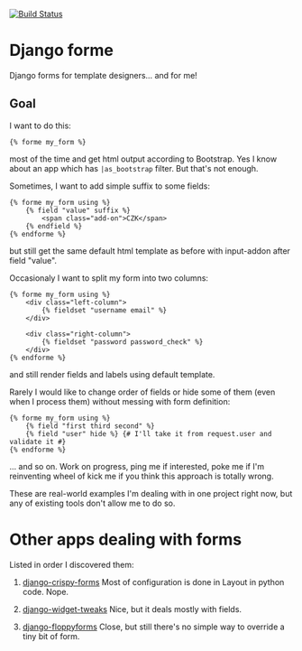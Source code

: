 [![Build Status](https://travis-ci.org/elvard/django-forme.png?branch=master)](https://travis-ci.org/elvard/django-forme)

Django forme
============

Django forms for template designers… and for me!

Goal
----

I want to do this:

```html+django
{% forme my_form %}
```

most of the time and get html output according to Bootstrap. Yes I know about
an app which has `|as_bootstrap` filter. But that's not enough.

Sometimes, I want to add simple suffix to some fields:

```html+django
{% forme my_form using %}
    {% field "value" suffix %}
        <span class="add-on">CZK</span>
    {% endfield %}
{% endforme %}
```

but still get the same default html template as before with input-addon
after field "value".

Occasionaly I want to split my form into two columns:

```html+django
{% forme my_form using %}
    <div class="left-column">
        {% fieldset "username email" %}
    </div>

    <div class="right-column">
        {% fieldset "password password_check" %}
    </div>
{% endforme %}
```

and still render fields and labels using default template.

Rarely I would like to change order of fields or hide some of them (even when
I process them) without messing with form definition:

```html+django
{% forme my_form using %}
    {% field "first third second" %}
    {% field "user" hide %} {# I'll take it from request.user and validate it #}
{% endforme %}
```

… and so on. Work on progress, ping me if interested, poke me if I'm reinventing
wheel of kick me if you think this approach is totally wrong.

These are real-world examples I'm dealing with in one project right now,
but any of existing tools don't allow me to do so.

Other apps dealing with forms
=============================

Listed in order I discovered them:

1. [django-crispy-forms](https://github.com/maraujop/django-crispy-forms)
   Most of configuration is done in Layout in python code. Nope.

2. [django-widget-tweaks](https://github.com/kmike/django-widget-tweaks)
   Nice, but it deals mostly with fields.

3. [django-floppyforms](https://github.com/brutasse/django-floppyforms)
   Close, but still there's no simple way to override a tiny bit of form.
